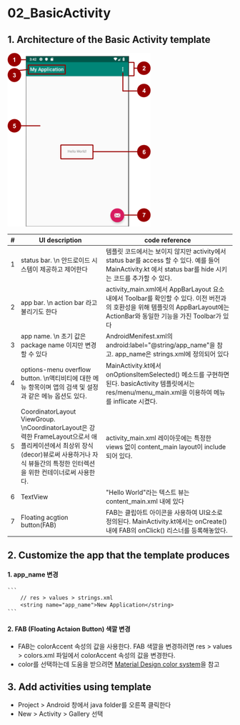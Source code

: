 # 02_BasicActivity
    
## 1. Architecture of the Basic Activity template
![Architecture of the Basic Activity template](3205526bc473631c.png)

|#|UI description|code reference|
|------|---|---|
|1|status bar. \n 안드로이드 시스템이 제공하고 제어한다 |템플릿 코드에서는 보이지 않지만 activity에서 status bar를 access 할 수 있다. 예를 들어 MainActivity.kt 에서 status bar를 hide 시키는 코드를 추가할 수 있다.|
|2|app bar. \n action bar 라고 불리기도 한다 | activity_main.xml에서 AppBarLayout 요소 내에서 Toolbar를 확인할 수 있다. 이전 버전과의 호환성을 위해 템플릿의 AppBarLayout에는 ActionBar와 동일한 기능을 가진 Toolbar가 있다 |
|3|app name. \n 초기 값은 package name 이지만 변경할 수 있다 | AndroidMenifest.xml의 android:label="@string/app_name"을 참고. app_name은 strings.xml에 정의되어 있다 |
|4|options-menu overflow button. \n액티비티에 대한 메뉴 항목이며 앱의 검색 및 설정과 같은 메뉴 옵션도 있다. | MainActivity.kt에서 onOptionsItemSelected() 메소드를 구현하면 된다. basicActivity 템플릿에서는 res/menu/menu_main.xml을 이용하여 메뉴를 inflicate 시켰다.|
|5|CoordinatorLayout ViewGroup. \nCoordinatorLayout은 강력한 FrameLayout으로서 애플리케이션에서 최상위 장식(decor)뷰로써 사용하거나 자식 뷰들간의 특정한 인터렉션을 위한 컨테이너로써 사용한다. | activity_main.xml 레이아웃에는 특정한 views 없이 content_main layout이 include 되어 있다.|
|6|TextView | "Hello World"라는 텍스트 뷰는 content_main.xml 내에 있다 |
|7|Floating acgtion button(FAB) | FAB는 클립아트 아이콘을 사용하여 UI요소로 정의된다. MainActivity.kt에서는 onCreate() 내에 FAB의 onClick() 리스너를 등록해놓았다. |


## 2. Customize the app that the template produces
#### 1. app_name 변경
    
    ```
        // res > values > strings.xml
        <string name="app_name">New Application</string>
    ```
    
#### 2. FAB (Floating Actaion Button) 색깔 변경
 - FAB는 colorAccent 속성의 값을 사용한다. FAB 색깔을 변경하려면 res > values > colors.xml 파일에서 colorAccent 속성의 값을 변경한다.
 - color를 선택하는데 도움을 받으려면 [Material Design color system](https://material.io/design/color/the-color-system.html#color-usage-palettes)을 참고

    
## 3. Add activities using template
 - Project > Android 창에서 java folder를 오른쪽 클릭한다
 - New > Activity > Gallery 선택